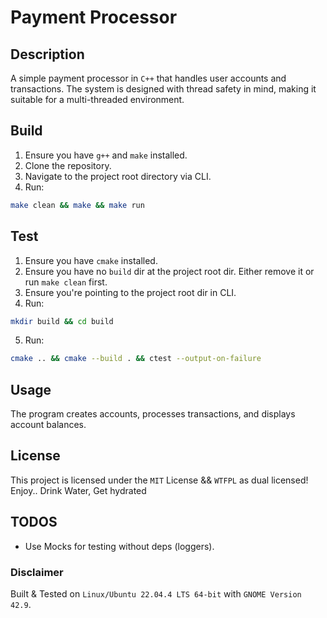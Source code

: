 # Payment Processor

## Description
A simple payment processor in `C++` that handles user accounts and transactions. The system is designed with thread safety in mind, making it suitable for a multi-threaded environment.

## Build
1. Ensure you have `g++` and `make` installed.
2. Clone the repository.
3. Navigate to the project root directory via CLI.
4. Run:<br>
```sh
make clean && make && make run
```

## Test
1. Ensure you have `cmake` installed.
2. Ensure you have no `build` dir at the project root dir. Either remove it or run `make clean` first.
3. Ensure you're pointing to the project root dir in CLI.
4. Run:<br>
```sh
mkdir build && cd build
```

5. Run:<br>
```sh
cmake .. && cmake --build . && ctest --output-on-failure
```

## Usage
The program creates accounts, processes transactions, and displays account balances.

## License
This project is licensed under the `MIT` License && `WTFPL` as dual licensed!
Enjoy..
Drink Water, Get hydrated

## TODOS
- Use Mocks for testing without deps (loggers).

### Disclaimer
Built & Tested on `Linux/Ubuntu 22.04.4 LTS 64-bit` with `GNOME Version 42.9`.
